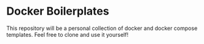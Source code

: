 # Docker Boilerplates

This repository will be a personal collection of docker and docker compose templates. Feel free to clone and use it yourself!